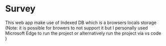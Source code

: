 # Survey
This web app make use of Indexed DB which is  a browsers locals storage (Note: it is possible for browers to not support it  but I personally used Microsoft Edge to run the project  or alternatively run the project via vs code )
